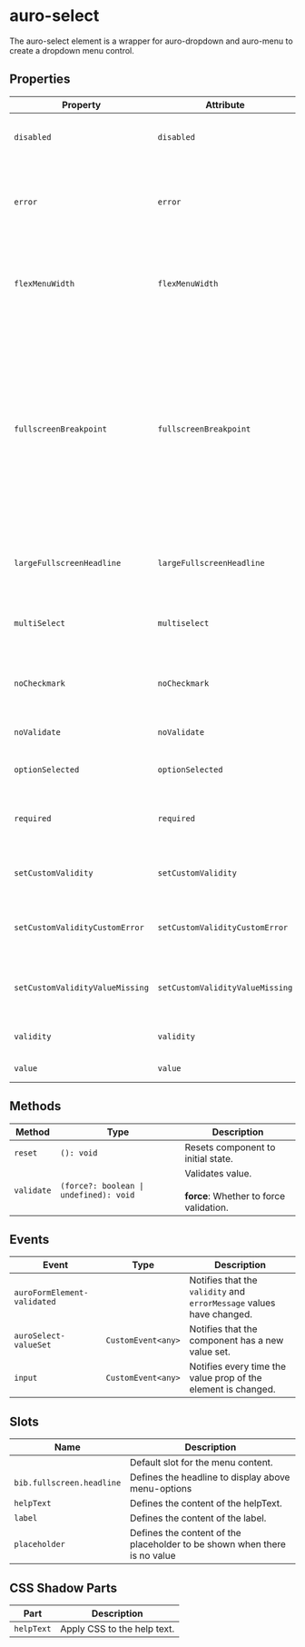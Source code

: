 # auro-select

The auro-select element is a wrapper for auro-dropdown and auro-menu to create a dropdown menu control.

## Properties

| Property                        | Attribute                       | Type      | Default | Description                                      |
|---------------------------------|---------------------------------|-----------|---------|--------------------------------------------------|
| `disabled`                      | `disabled`                      | `boolean` |         | When attribute is present, element shows disabled state. |
| `error`                         | `error`                         | `string`  |         | When defined, sets persistent validity to `customError` and sets `setCustomValidity` = attribute value. |
| `flexMenuWidth`                 | `flexMenuWidth`                 | `boolean` |         | If set, makes dropdown width match the size of the content, rather than the width of the trigger. |
| `fullscreenBreakpoint`          | `fullscreenBreakpoint`          | `string`  | "sm"    | Defines the screen size breakpoint (`lg`, `md`, `sm`, or `xs`) at which the dropdown switches to fullscreen mode on mobile.<br />When expanded, the dropdown will automatically display in fullscreen mode if the screen size is equal to or smaller than the selected breakpoint. |
| `largeFullscreenHeadline`       | `largeFullscreenHeadline`       | `boolean` |         | If declared, make mobileHeadline in HeadingDisplay.<br />Otherwise, Heading 600 |
| `multiSelect`                   | `multiselect`                   | `boolean` |         | Sets multi-select mode, allowing multiple options to be selected at once. |
| `noCheckmark`                   | `noCheckmark`                   | `boolean` |         | When true, checkmark on selected option will no longer be present. |
| `noValidate`                    | `noValidate`                    | `boolean` |         | If set, disables auto-validation on blur.        |
| `optionSelected`                | `optionSelected`                |           |         | Specifies the current selected menuOption.       |
| `required`                      | `required`                      | `boolean` |         | Populates the `required` attribute on the element. Used for client-side validation. |
| `setCustomValidity`             | `setCustomValidity`             | `string`  |         | Sets a custom help text message to display for all validityStates. |
| `setCustomValidityCustomError`  | `setCustomValidityCustomError`  | `string`  |         | Custom help text message to display when validity = `customError`. |
| `setCustomValidityValueMissing` | `setCustomValidityValueMissing` | `string`  |         | Custom help text message to display when validity = `valueMissing`. |
| `validity`                      | `validity`                      | `string`  |         | Specifies the `validityState` this element is in. |
| `value`                         | `value`                         |           |         | Value selected for the component.                |

## Methods

| Method     | Type                                   | Description                                      |
|------------|----------------------------------------|--------------------------------------------------|
| `reset`    | `(): void`                             | Resets component to initial state.               |
| `validate` | `(force?: boolean \| undefined): void` | Validates value.<br /><br />**force**: Whether to force validation. |

## Events

| Event                       | Type               | Description                                      |
|-----------------------------|--------------------|--------------------------------------------------|
| `auroFormElement-validated` |                    | Notifies that the `validity` and `errorMessage` values have changed. |
| `auroSelect-valueSet`       | `CustomEvent<any>` | Notifies that the component has a new value set. |
| `input`                     | `CustomEvent<any>` | Notifies every time the value prop of the element is changed. |

## Slots

| Name                      | Description                                      |
|---------------------------|--------------------------------------------------|
|                           | Default slot for the menu content.               |
| `bib.fullscreen.headline` | Defines the headline to display above menu-options |
| `helpText`                | Defines the content of the helpText.             |
| `label`                   | Defines the content of the label.                |
| `placeholder`             | Defines the content of the placeholder to be shown when there is no value |

## CSS Shadow Parts

| Part       | Description                 |
|------------|-----------------------------|
| `helpText` | Apply CSS to the help text. |
